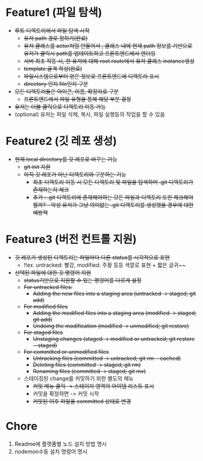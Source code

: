 # Feature1 (파일 탐색)

- ~~루트 디렉토리에서 파일 탐색 시작~~
  - ~~유저 path 경로 정하기(완료)~~
  - ~~유저 클래스를 actor처럼 만들어서 , 클래스 내에 현재 path 정보를 기반으로 유저가 클릭시 path를 업데이트하고 프론트엔드에서 렌더링~~
  - ~~서버 최초 작동 시, 한 유저에 대해 root route에서 유저 클래스 instance생성~~
  - ~~template 골격 작성(완료)~~
  - ~~파일시스템으로부터 얻은 정보로 프론트엔드에 디렉토리 표시~~
  - ~~directory 인지 file인지 구분~~
- ~~모든 디렉토리들은 아이콘, 이름, 확장자로 구분~~
  - ~~프론트엔드에서 파일 유형을 통해 해당 부분 결정~~
- ~~유저는 더블 클릭으로 디렉토리 이동 가능~~
- (optional) 유저는 파일 삭제, 복사, 파일 실행등의 작업을 할 수 있음

# Feature2 (깃 레포 생성)

- ~~현재 local directory를 깃 레포로 바꾸는 기능~~
  - ~~git init 지원~~
  - ~~아직 깃 레포가 아닌 디렉토리와 구분하는 기능~~
    - ~~최초 디렉토리 이동 시 모든 디렉토리 및 파일을 탐색하며 .git 디렉토리가 존재하는지 체크~~
    - ~~추가 : .git 디렉토리에 존재해야하는 모든 파일과 디렉토리 또한 체크해야할까? - 악성 유저가 그냥 의미없는 .git 디렉토리를 생성했을 경우에 대한 예방책~~

# Feature3 (버전 컨트롤 지원)

- ~~깃 레포가 생성된 디렉토리는 파일마다 다른 status를 시각적으로 표현~~
  - !!ex. untracked: 빨강, modified: 주황 등등 색깔로 표현 + 짧은 글귀~~
- ~~선택된 파일에 대한 깃 명령어 지원~~
  - ~~status기반으로 지원할 수 있는 명령어를 다르게 설정~~
  - ~~For untracked files:~~
    - ~~Adding the new files into a staging area (untracked -> staged; git add)~~
  - ~~For modified files~~
    - ~~Adding the modified files into a staging area (modified -> staged; git add)~~
    - ~~Undoing the modification (modified -> unmodified; git restore)~~
  - ~~For staged files~~
    - ~~Unstaging changes (staged -> modified or untracked; git restore --staged)~~
  - ~~For committed or unmodified files~~
    - ~~Untracking files (committed -> untracked; git rm --cached)~~
    - ~~Deleting files (committed -> staged; git rm)~~
    - ~~Renaming files (committed -> staged; git mv)~~
  - 스테이징된 change를 커밋하기 위한 별도의 메뉴
    - ~~커밋 메뉴 클릭 -> 스테이지 영역의 아이템 리스트 표시~~
    - 커밋을 확정하면 -> 커밋 시작
    - ~~커밋된 이후 파일을 committed 상태로 변경~~

# Chore

1. Readme에 플랫폼별 노드 설치 방법 명시
2. nodemon수동 설치 명령어 명시
